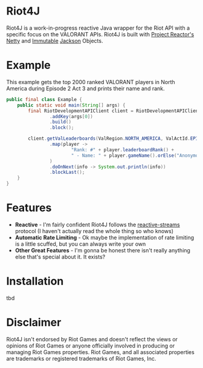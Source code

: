 # Riot4J
Riot4J is a work-in-progress reactive Java wrapper for the Riot API with a specific focus on the VALORANT APIs.
Riot4J is built with [Project Reactor's](https://projectreactor.io/) [Netty](https://github.com/reactor/reactor-netty) and
[Immutable](https://immutables.github.io/) [Jackson](https://github.com/FasterXML/jackson-databind) Objects.
# Example
This example gets the top 2000 ranked VALORANT players in North America during Episode 2 Act 3 and prints their name and rank.
```java
public final class Example {
    public static void main(String[] args) {
        final RiotDevelopmentAPIClient client = RiotDevelopmentAPIClient.builder()
                .addKey(args[0])
                .build()
                .block();

        client.getValLeaderboards(ValRegion.NORTH_AMERICA, ValActId.EPISODE_TWO_ACT_THREE, 0, 2000)
                .map(player -> 
                        "Rank: #" + player.leaderboardRank() + 
                        " - Name: " + player.gameName().orElse("Anonymous")
                )
                .doOnNext(info -> System.out.println(info))
                .blockLast();
    }
}
``` 
# Features
- **Reactive** - I'm fairly confident Riot4J follows the [reactive-streams](http://www.reactive-streams.org/) protocol (I haven't actually read the whole thing so who knows)
- **Automatic Rate Limiting** - Ok maybe the implementation of rate limiting is a little scuffed, but you can always write your own
- **Other Great Features** - I'm gonna be honest there isn't really anything else that's special about it. It exists?
# Installation
tbd
# Disclaimer
Riot4J isn't endorsed by Riot Games and doesn't reflect the views or opinions of Riot Games or anyone officially involved in producing or managing Riot Games properties. Riot Games, and all associated properties are trademarks or registered trademarks of Riot Games, Inc.